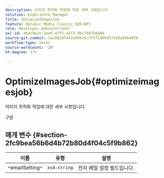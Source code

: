 ```yaml
---
description: 이미지 최적화 작업에 대한 세부 사항입니다.
solution: Experience Manager
title: OptimizeImagesJob
feature: Dynamic Media Classic,SDK/API
role: Developer,Administrator
exl-id: 464c9b2e-3ae5-47f5-a5f2-9bc7047b8468
source-git-commit: 1ec8b59f442eb96c6c3f5f1405d57a38a86bd056
workflow-type: tm+mt
source-wordcount: '29'
ht-degree: 17%

---
```


# OptimizeImagesJob{#optimizeimagesjob}

이미지 최적화 작업에 대한 세부 사항입니다.

구문

## 매개 변수 {#section-2fc9bea56b6d4b72b80d4f04c5f9b862}

| 이름 | 유형 | 설명 |
|---|---|---|
| `*`emailSetting`*` | `xsd:string` | 전자 메일 설정 필드입니다. |
